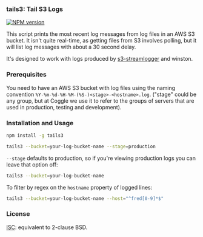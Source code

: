 ### tails3: Tail S3 Logs
[![NPM version](https://badge.fury.io/js/tails3.svg)](http://badge.fury.io/js/tails3)

This script prints the most recent log messages from log files in an AWS S3
bucket. It isn't quite real-time, as getting files from S3 involves polling,
but it will list log messages with about a 30 second delay.

It's designed to work with logs produced by
[s3-streamlogger](http://github.com/coggle/s3-streamlogger) and winston.

### Prerequisites
You need to have an AWS S3 bucket with log files using the naming convention
`%Y-%m-%d-%H-%M-(%S-)<stage>-<hostname>.log`. ("stage" could be any group, but at
Coggle we use it to refer to the groups of servers that are used in production,
testing and development).

### Installation and Usage
```sh
npm install -g tails3
```

```sh
tails3 --bucket=your-log-bucket-name --stage=production
```
`--stage` defaults to production, so if you're viewing production logs you can
leave that option off:
```sh
tails3 --bucket=your-log-bucket-name
```

To filter by regex on the `hostname` property of logged lines:
```sh
tails3 --bucket=your-log-bucket-name --host="^fred[0-9]*$"
```

### License
[ISC](http://opensource.org/licenses/ISC): equivalent to 2-clause BSD.

